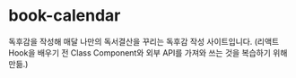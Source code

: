 # book-calendar
독후감을 작성해 매달 나만의 독서결산을 꾸리는 독후감 작성 사이트입니다. (리액트 Hook을 배우기 전 Class Component와 외부 API를 가져와 쓰는 것을 복습하기 위해 만듦.)
